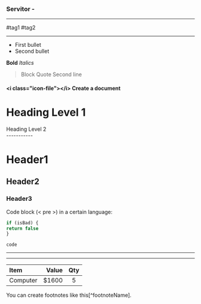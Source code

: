 ### Servitor - 
---
#tag1 #tag2


---

* First bullet
* Second bullet


**Bold**
*Italics*

>Block Quote
>Second line


#### <i class=­"­ico­n-f­ile­"­></­i> Create a document

Heading Level 1  
========  
Heading Level 2  
------­-----

# Header1  
## Header2  
### Header3

Code block (< pre >) in a certain language:  
``` javascript  
if (isBad) {  
return false  
}  
```

 `code`

---

- - -


| Item | Value | Qty |  
| :------- | ----: | :---: |  
| Computer | $1600 | 5 |



You can create footnotes like this[^­foo­tno­teN­ame].  
  
[^foot­not­eName]: Here is the _text_ of the **footnote**.
